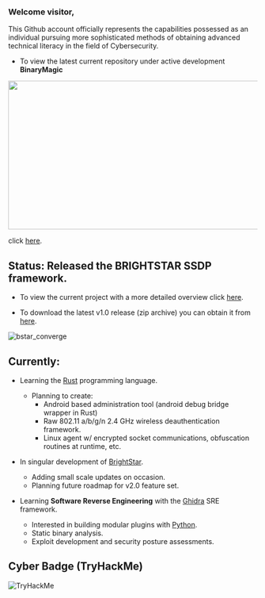 ### Welcome visitor,

This Github account officially represents the capabilities possessed as an individual pursuing more sophisticated methods of obtaining advanced technical literacy in the field of Cybersecurity.

* <p>To view the latest current repository under active development <b>BinaryMagic</b> </p>

<img src="https://github.com/PlatinumVoyager/PlatinumVoyager/assets/116006542/489aa0dd-8657-4541-b5ce-febd7fc4022c" width=620 height=300>


<p>click <a href="https://github.com/PlatinumVoyager/BinaryMagic">here</a>.</p>

## Status: Released the BRIGHTSTAR SSDP framework.

* <p>To view the current project with a more detailed overview click <a href="https://github.com/PlatinumVoyager/BrightStar">here</a>.</p>
* <p>To download the latest v1.0 release (zip archive) you can obtain it from <a href="https://github.com/PlatinumVoyager/BrightStar/releases/tag/v1.0">here</a>.</p>

![bstar_converge](https://github.com/PlatinumVoyager/PlatinumVoyager/assets/116006542/c5786883-6e0b-47e5-94e8-d892f2166631)

## Currently:

* Learning the [Rust](https://www.rust-lang.org/) programming language.
  * Planning to create:
    * Android based administration tool (android debug bridge wrapper in Rust)
    * Raw 802.11 a/b/g/n 2.4 GHz wireless deauthentication framework.
    * Linux agent w/ encrypted socket communications, obfuscation routines at runtime, etc.
    
* In singular development of [BrightStar](https://github.com/PlatinumVoyager/BrightStar).
  * Adding small scale updates on occasion.
  * Planning future roadmap for v2.0 feature set.
 
* Learning **Software Reverse Engineering** with the [Ghidra](https://ghidra-sre.org/) SRE framework.
  * Interested in building modular plugins with [Python](https://www.python.org/about/).
  * Static binary analysis.
  * Exploit development and security posture assessments.
 
 
## Cyber Badge (TryHackMe)
<img src="https://tryhackme-badges.s3.amazonaws.com/PlatinumVoyager.png" alt="TryHackMe">
